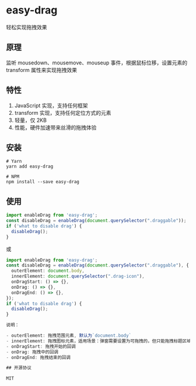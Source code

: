 # easy-drag

轻松实现拖拽效果

## 原理

监听 mousedown、mousemove、mouseup 事件，根据鼠标位移，设置元素的 transform 属性来实现拖拽效果

## 特性

1. JavaScript 实现，支持任何框架
2. transform 实现，支持任何定位方式的元素
3. 轻量，仅 2KB
4. 性能，硬件加速带来丝滑的拖拽体验

## 安装

```
# Yarn
yarn add easy-drag

# NPM
npm install --save easy-drag

```

## 使用

```ts
import enableDrag from 'easy-drag';
const disableDrag = enableDrag(document.querySelector(".draggable"));
if ('what to disable drag') {
  disableDrag();
}
```

或

```ts
import enableDrag from 'easy-drag';
const disableDrag = enableDrag(document.querySelector(".draggable"), {
  outerElement: document.body,
  innerElement: document.querySelector(".drag-icon"),
  onDragStart: () => {},
  onDrag: () => {},
  onDragEnd: () => {},
});
if ('what to disable drag') {
  disableDrag();
}

说明：

- outerElement: 拖拽范围元素, 默认为`document.body`
- innerElement: 拖拽图标元素，适用场景：弹窗需要设置为可拖拽的，但只能拖拽标题区域
- onDragStart: 拖拽开始的回调
- onDrag: 拖拽中的回调
- onDragEnd: 拖拽结束的回调

## 开源协议

MIT
